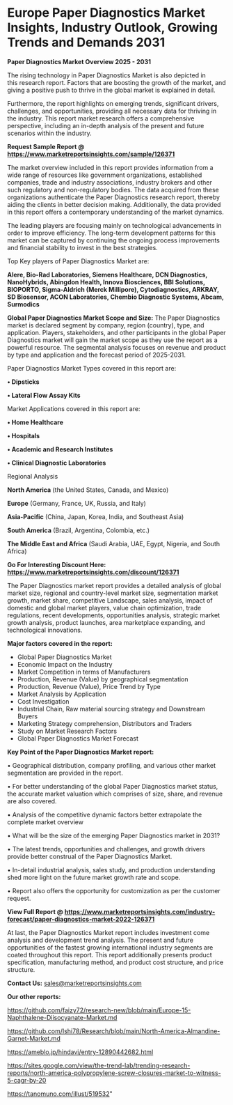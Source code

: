 # Europe Paper Diagnostics Market Insights, Industry Outlook, Growing Trends and Demands 2031

<Strong> Paper Diagnostics Market Overview 2025 - 2031</strong>

The rising technology in Paper Diagnostics Market is also depicted in this research report. Factors that are boosting the growth of the market, and giving a positive push to thrive in the global market is explained in detail.

Furthermore, the report highlights on emerging trends, significant drivers, challenges, and opportunities, providing all necessary data for thriving in the industry. This report market research offers a comprehensive perspective, including an in-depth analysis of the present and future scenarios within the industry.

<strong>Request Sample Report @ <a href=https://www.marketreportsinsights.com/sample/126371>https://www.marketreportsinsights.com/sample/126371</a></strong>

The market overview included in this report provides information from a wide range of resources like government organizations, established companies, trade and industry associations, industry brokers and other such regulatory and non-regulatory bodies. The data acquired from these organizations authenticate the Paper Diagnostics research report, thereby aiding the clients in better decision making. Additionally, the data provided in this report offers a contemporary understanding of the market dynamics.

The leading players are focusing mainly on technological advancements in order to improve efficiency. The long-term development patterns for this market can be captured by continuing the ongoing process improvements and financial stability to invest in the best strategies.

Top Key players of Paper Diagnostics Market are:

<strong>Alere, Bio-Rad Laboratories, Siemens Healthcare, DCN Diagnostics, NanoHybrids, Abingdon Health, Innova Biosciences, BBI Solutions, BIOPORTO, Sigma-Aldrich (Merck Millipore), Cytodiagnostics, ARKRAY, SD Biosensor, ACON Laboratories, Chembio Diagnostic Systems, Abcam, Surmodics</strong>

<strong><b>Global Paper Diagnostics Market Scope and Size:</b></strong>
The Paper Diagnostics market is declared segment by company, region (country), type, and application. Players, stakeholders, and other participants in the global Paper Diagnostics market will gain the market scope as they use the report as a powerful resource. The segmental analysis focuses on revenue and product by type and application and the forecast period of 2025-2031.

Paper Diagnostics Market Types covered in this report are:

<strong>• Dipsticks

• Lateral Flow Assay Kits</strong>

Market Applications covered in this report are:

<strong>• Home Healthcare

• Hospitals

• Academic and Research Institutes

• Clinical Diagnostic Laboratories</strong> 

Regional Analysis

<strong>North America</strong> (the United States, Canada, and Mexico)

<strong>Europe</strong> (Germany, France, UK, Russia, and Italy)

<strong>Asia-Pacific</strong> (China, Japan, Korea, India, and Southeast Asia)

<strong>South America</strong> (Brazil, Argentina, Colombia, etc.)

<strong>The Middle East and Africa</strong> (Saudi Arabia, UAE, Egypt, Nigeria, and South Africa)

<strong>Go For Interesting Discount Here: <a href=https://www.marketreportsinsights.com/discount/126371>https://www.marketreportsinsights.com/discount/126371</a></strong>

The Paper Diagnostics market report provides a detailed analysis of global market size, regional and country-level market size, segmentation market growth, market share, competitive Landscape, sales analysis, impact of domestic and global market players, value chain optimization, trade regulations, recent developments, opportunities analysis, strategic market growth analysis, product launches, area marketplace expanding, and technological innovations.

<strong><b>Major factors covered in the report:</b></strong>
<ul>
  <li>Global Paper Diagnostics Market </li>
  <li>Economic Impact on the Industry</li>
  <li>Market Competition in terms of Manufacturers</li>
  <li>Production, Revenue (Value) by geographical segmentation</li>
  <li>Production, Revenue (Value), Price Trend by Type</li>
  <li>Market Analysis by Application</li>
  <li>Cost Investigation</li>
  <li>Industrial Chain, Raw material sourcing strategy and Downstream Buyers</li>
  <li>Marketing Strategy comprehension, Distributors and Traders</li>
  <li>Study on Market Research Factors</li>
  <li>Global Paper Diagnostics Market Forecast</li>
</ul>

<strong><b>Key Point of the Paper Diagnostics Market report:</b></strong>

• Geographical distribution, company profiling, and various other market segmentation are provided in the report.

• For better understanding of the global Paper Diagnostics market status, the accurate market valuation which comprises of size, share, and revenue are also covered.

• Analysis of the competitive dynamic factors better extrapolate the complete market overview

• What will be the size of the emerging Paper Diagnostics market in 2031?

• The latest trends, opportunities and challenges, and growth drivers provide better construal of the Paper Diagnostics Market.

• In-detail industrial analysis, sales study, and production understanding shed more light on the future market growth rate and scope.

• Report also offers the opportunity for customization as per the customer request.

<strong><b>View Full Report @ <a href=https://www.marketreportsinsights.com/industry-forecast/paper-diagnostics-market-2022-126371>https://www.marketreportsinsights.com/industry-forecast/paper-diagnostics-market-2022-126371</a></b></strong>


At last, the Paper Diagnostics Market report includes investment come analysis and development trend analysis. The present and future opportunities of the fastest growing international industry segments are coated throughout this report. This report additionally presents product specification, manufacturing method, and product cost structure, and price structure.

<strong>Contact Us:</strong>
sales@marketreportsinsights.com

<strong>Our other reports:</strong>

<a href=https://github.com/faizy72/research-new/blob/main/Europe-15-Naphthalene-Diisocyanate-Market.md>https://github.com/faizy72/research-new/blob/main/Europe-15-Naphthalene-Diisocyanate-Market.md</a>

<a href=https://github.com/Ishi78/Research/blob/main/North-America-Almandine-Garnet-Market.md>https://github.com/Ishi78/Research/blob/main/North-America-Almandine-Garnet-Market.md</a>

<a href=https://ameblo.jp/hindavi/entry-12890442682.html>https://ameblo.jp/hindavi/entry-12890442682.html</a>

<a href=https://sites.google.com/view/the-trend-lab/trending-research-reports/north-america-polypropylene-screw-closures-market-to-witness-5-cagr-by-20>https://sites.google.com/view/the-trend-lab/trending-research-reports/north-america-polypropylene-screw-closures-market-to-witness-5-cagr-by-20</a>

<a href=https://tanomuno.com/illust/519532>https://tanomuno.com/illust/519532</a>"
